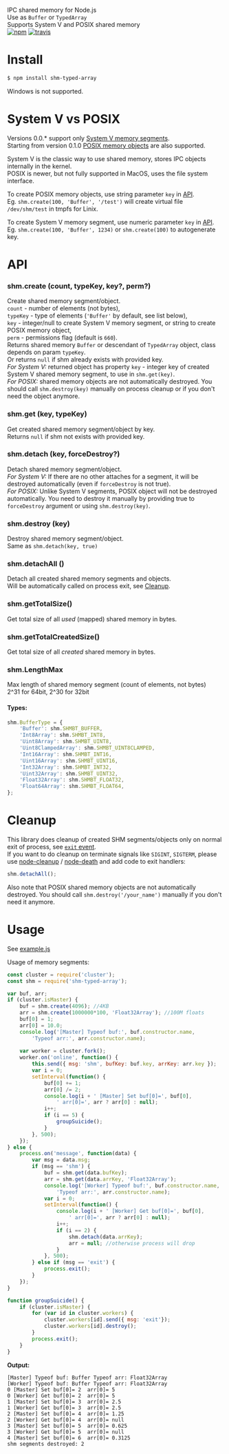 IPC shared memory for Node.js  
Use as `Buffer` or `TypedArray`  
Supports System V and POSIX shared memory  
[![npm](https://img.shields.io/npm/v/shm-typed-array.svg)](https://www.npmjs.com/package/shm-typed-array) [![travis](https://travis-ci.org/ukrbublik/shm-typed-array.svg?branch=master)](https://travis-ci.com/github/ukrbublik/shm-typed-array)


# Install
``` bash
$ npm install shm-typed-array
```
Windows is not supported.

# System V vs POSIX

Versions 0.0.* support only [System V memory segments](https://man7.org/linux/man-pages/man7/sysvipc.7.html).  
Starting from version 0.1.0 [POSIX memory objects](https://man7.org/linux/man-pages/man7/shm_overview.7.html) are also supported. 

System V is the classic way to use shared memory, stores IPC objects internally in the kernel.  
POSIX is newer, but not fully supported in MacOS, uses the file system interface. 

To create POSIX memory objects, use string parameter `key` in [API](#api).  
Eg. `shm.create(100, 'Buffer', '/test')` will create virtual file `/dev/shm/test` in tmpfs for Linix. 

To create System V memory segment, use numeric parameter `key` in [API](#api).  
Eg. `shm.create(100, 'Buffer', 1234)` or `shm.create(100)` to autogenerate key. 


# API

### shm.create (count, typeKey, key?, perm?)
Create shared memory segment/object.  
`count` - number of elements (not bytes),  
`typeKey` - type of elements (`'Buffer'` by default, see list below),  
`key` - integer/null to create System V memory segment, or string to create POSIX memory object,  
`perm` - permissions flag (default is `660`).  
Returns shared memory `Buffer` or descendant of `TypedArray` object, class depends on param `typeKey`.  
Or returns `null` if shm already exists with provided key.  
*For System V:* returned object has property `key` - integer key of created System V shared memory segment, to use in `shm.get(key)`.  
*For POSIX:* shared memory objects are not automatically destroyed. You should call `shm.destroy(key)` manually on process cleanup or if you don't need the object anymore.

### shm.get (key, typeKey)
Get created shared memory segment/object by key.  
Returns `null` if shm not exists with provided key.

### shm.detach (key, forceDestroy?)
Detach shared memory segment/object.  
*For System V:* If there are no other attaches for a segment, it will be destroyed automatically (even if `forceDestroy` is not true).  
*For POSIX:* Unlike System V segments, POSIX object will not be destroyed automatically. You need to destroy it manually by providing true to `forceDestroy` argument or using `shm.destroy(key)`.

### shm.destroy (key)
Destroy shared memory segment/object.  
Same as `shm.detach(key, true)`

### shm.detachAll ()
Detach all created shared memory segments and objects.  
Will be automatically called on process exit, see [Cleanup](#cleanup).

### shm.getTotalSize()
Get total size of all *used* (mapped) shared memory in bytes.

### shm.getTotalCreatedSize()
Get total size of all *created* shared memory in bytes.

### shm.LengthMax
Max length of shared memory segment (count of elements, not bytes)  
2^31 for 64bit, 2^30 for 32bit

#### Types:
```js
shm.BufferType = {
	'Buffer': shm.SHMBT_BUFFER,
	'Int8Array': shm.SHMBT_INT8,
	'Uint8Array': shm.SHMBT_UINT8,
	'Uint8ClampedArray': shm.SHMBT_UINT8CLAMPED,
	'Int16Array': shm.SHMBT_INT16,
	'Uint16Array': shm.SHMBT_UINT16,
	'Int32Array': shm.SHMBT_INT32,
	'Uint32Array': shm.SHMBT_UINT32,
	'Float32Array': shm.SHMBT_FLOAT32,
	'Float64Array': shm.SHMBT_FLOAT64,
};
```


# Cleanup
This library does cleanup of created SHM segments/objects only on normal exit of process, see [`exit` event](https://nodejs.org/api/process.html#process_event_exit).  
If you want to do cleanup on terminate signals like `SIGINT`, `SIGTERM`, please use [node-cleanup](https://github.com/jtlapp/node-cleanup) / [node-death](https://github.com/jprichardson/node-death) and add code to exit handlers:
```js
shm.detachAll();
```

Also note that POSIX shared memory objects are not automatically destroyed. 
You should call `shm.destroy('/your_name')` manually if you don't need it anymore.


# Usage
See [example.js](https://github.com/ukrbublik/shm-typed-array/blob/master/test/example.js)


Usage of memory segments:
``` js
const cluster = require('cluster');
const shm = require('shm-typed-array');

var buf, arr;
if (cluster.isMaster) {
	buf = shm.create(4096); //4KB
	arr = shm.create(1000000*100, 'Float32Array'); //100M floats
	buf[0] = 1;
	arr[0] = 10.0;
	console.log('[Master] Typeof buf:', buf.constructor.name,
		'Typeof arr:', arr.constructor.name);
	
	var worker = cluster.fork();
	worker.on('online', function() {
		this.send({ msg: 'shm', bufKey: buf.key, arrKey: arr.key });
		var i = 0;
		setInterval(function() {
			buf[0] += 1;
			arr[0] /= 2;
			console.log(i + ' [Master] Set buf[0]=', buf[0],
				' arr[0]=', arr ? arr[0] : null);
			i++;
			if (i == 5) {
				groupSuicide();
			}
		}, 500);
	});
} else {
	process.on('message', function(data) {
		var msg = data.msg;
		if (msg == 'shm') {
			buf = shm.get(data.bufKey);
			arr = shm.get(data.arrKey, 'Float32Array');
			console.log('[Worker] Typeof buf:', buf.constructor.name,
				'Typeof arr:', arr.constructor.name);
			var i = 0;
			setInterval(function() {
				console.log(i + ' [Worker] Get buf[0]=', buf[0],
					' arr[0]=', arr ? arr[0] : null);
				i++;
				if (i == 2) {
					shm.detach(data.arrKey);
					arr = null; //otherwise process will drop
				}
			}, 500);
		} else if (msg == 'exit') {
			process.exit();
		}
	});
}

function groupSuicide() {
	if (cluster.isMaster) {
		for (var id in cluster.workers) {
		    cluster.workers[id].send({ msg: 'exit'});
		    cluster.workers[id].destroy();
		}
		process.exit();
	}
}
```

**Output:**
```
[Master] Typeof buf: Buffer Typeof arr: Float32Array
[Worker] Typeof buf: Buffer Typeof arr: Float32Array
0 [Master] Set buf[0]= 2  arr[0]= 5
0 [Worker] Get buf[0]= 2  arr[0]= 5
1 [Master] Set buf[0]= 3  arr[0]= 2.5
1 [Worker] Get buf[0]= 3  arr[0]= 2.5
2 [Master] Set buf[0]= 4  arr[0]= 1.25
2 [Worker] Get buf[0]= 4  arr[0]= null
3 [Master] Set buf[0]= 5  arr[0]= 0.625
3 [Worker] Get buf[0]= 5  arr[0]= null
4 [Master] Set buf[0]= 6  arr[0]= 0.3125
shm segments destroyed: 2
```
